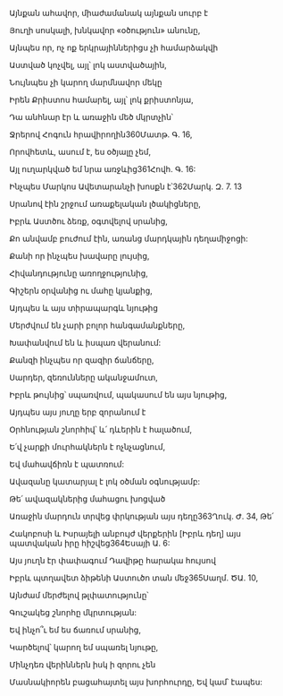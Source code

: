 Այնքան ահավոր, միաժամանակ այնքան սուրբ է


Յուղի սոսկալի, խնկավոր «օծություն» անունը,


Այնպես որ, ոչ ոք երկրայիններիցս չի համարձակվի


Աստված կոչվել, այլ՝ լոկ աստվածային,


Նույնպես չի կարող մարմնավոր մեկը


Իրեն Քրիստոս համարել, այլ՝ լոկ քրիստոնյա,


Դա անհնար էր և առաջին մեծ մկրտչին՝


Ջրերով Հոգուն հրավիրողին360Մատթ. Գ. 16,


Որովհետև, ասում է, ես օծյալը չեմ,


Այլ ուղարկված եմ նրա առջևից361Հովհ. Գ. 16:


Ինչպես Մարկոս Ավետարանչի խոսքն է՝362Մարկ. Զ. 7. 13


Սրանով էին շրջում առաքելական լծակիցները,


Իբրև Աստծու ձեռք, օգտվելով սրանից,


Քո անվամբ բուժում էին, առանց մարդկային դեղամիջոցի:


Քանի որ ինչպես խավարը լույսից,


Հիվանդությունը առողջությունից,


Գիշերն օրվանից ու մահը կյանքից,


Այդպես և այս տիրապարգև նյութից


Մերժվում են չարի բոլոր հանգամանքները,


Խափանվում են և իսպառ վերանում:


Քանզի ինչպես որ զազիր ճանճերը,


Սարդեր, զեռունները ականջամուտ,


Իբրև թույնից՝ սպառվում, պակասում են այս նյութից,


Այդպես այս յուղը երբ զորանում է


Օրհնության շնորհիվ՝ և՛ դևերին է հալածում,


Ե՛վ չարքի մուրհակներն է ոչնչացնում,


Եվ մահավճիռն է պատռում:


Ավազանը կատարյալ է լոկ օծման օգնությամբ:


Թե՛ ավազակներից մահացու խոցված


Առաջին մարդուն տրվեց փրկության այս դեղը363Ղուկ. Ժ. 34, Թե՛


Հակոբոսի և Իսրայելի անբույժ վերքերին [Իբրև դեղ] այս պատվական իրը հիշվեց364Եսայի Ա. 6:


Այս յուղն էր փափագում Դավիթը հարակա հույսով


Իբրև պտղավետ ձիթենի Աստուծո տան մեջ365Սաղմ. ԾԱ. 10,


Այնժամ մերժելով թլփատությունը՝


Գուշակեց շնորհը մկրտության:


Եվ ինչո՞ւ եմ ես ճառում սրանից,


Կարծելով՝ կարող եմ սպառել նյութը,


Մինչդեռ վերիններն իսկ ի զորու չեն


Մասնակիորեն բացահայտել այս խորհուրդը, Եվ կամ՝ էապես: